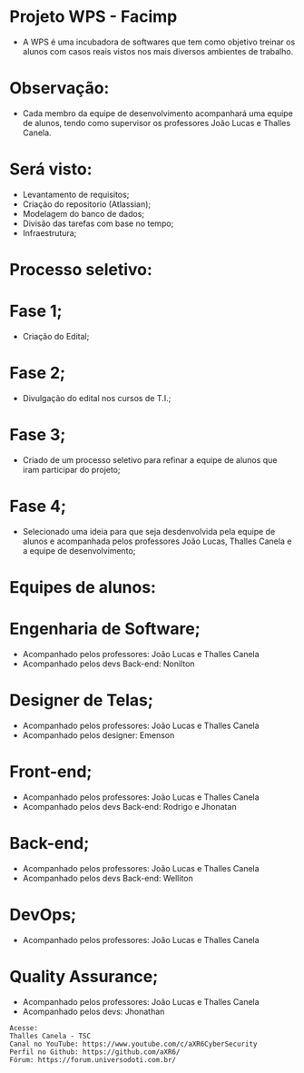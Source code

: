 # Projeto WPS - Facimp
 - A WPS é uma incubadora de softwares que tem como objetivo treinar os alunos com casos reais vistos nos mais diversos ambientes de trabalho.

# Observação: 
 - Cada membro da equipe de desenvolvimento acompanhará uma equipe de alunos, tendo como supervisor os professores João Lucas e Thalles Canela.

# Será visto:
 - Levantamento de requisitos;
 - Criação do repositorio (Atlassian);
 - Modelagem do banco de dados;
 - Divisão das tarefas com base no tempo;
 - Infraestrutura;

# Processo seletivo:
# Fase 1;
 - Criação do Edital;
# Fase 2;
 - Divulgação do edital nos cursos de T.I.;
# Fase 3;
 - Criado de um processo seletivo para refinar a equipe de alunos que iram participar do projeto;
# Fase 4;
 - Selecionado uma ideia para que seja desdenvolvida pela equipe de alunos e acompanhada pelos professores João Lucas, Thalles Canela e a equipe de desenvolvimento;

# Equipes de alunos:
# Engenharia de Software;
 - Acompanhado pelos professores: João Lucas e Thalles Canela
 - Acompanhado pelos devs Back-end: Nonilton
# Designer de Telas;
 - Acompanhado pelos professores: João Lucas e Thalles Canela
 - Acompanhado pelos designer: Emenson
# Front-end;
 - Acompanhado pelos professores: João Lucas e Thalles Canela
 - Acompanhado pelos devs Back-end: Rodrigo e Jhonatan
# Back-end;
 - Acompanhado pelos professores: João Lucas e Thalles Canela
 - Acompanhado pelos devs Back-end: Welliton
# DevOps;
 - Acompanhado pelos professores: João Lucas e Thalles Canela
# Quality Assurance;
 - Acompanhado pelos professores: João Lucas e Thalles Canela
 - Acompanhado pelos devs: Jhonathan

```
Acesse:
Thalles Canela - TSC
Canal no YouTube: https://www.youtube.com/c/aXR6CyberSecurity
Perfil no Github: https://github.com/aXR6/
Fórum: https://forum.universodoti.com.br/
```